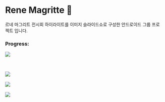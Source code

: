 # Rene Magritte 🎨
르네 마그리트 전시회 하이라이트를 이미지 슬라이드쇼로 구성한 안드로이드 그룹 프로젝트 입니다.

### Progress:
![](https://geps.dev/progress/100)

<br><br>
<img src="https://github.com/DevBinx/Project-Rene-Magritte-Android-App/assets/85083733/aaa608ac-4fdf-40c1-bfeb-b80c482a9673" />
<br><br>
<img src="https://github.com/DevBinx/Project-Rene-Magritte-Android-App/assets/85083733/b2e5b4f4-1da5-49a2-930d-4e9824b2a40f" />
<br><br>
<img src="https://github.com/DevBinx/Project-Rene-Magritte-Android-App/assets/85083733/4a44184f-0409-41de-9c94-057112e65c63" />
